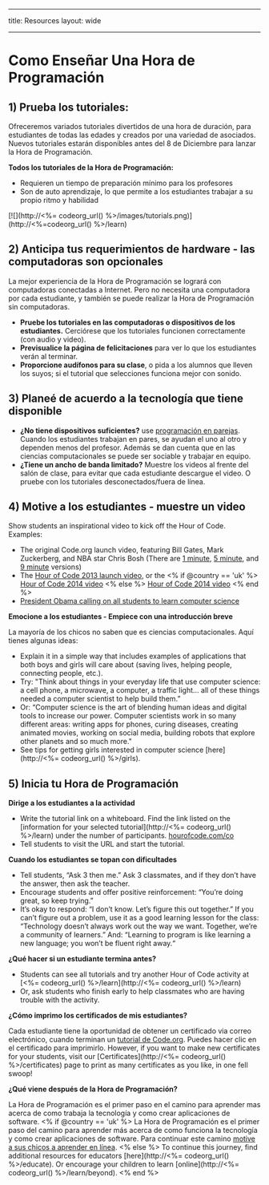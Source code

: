 * * *

title: Resources layout: wide

* * *

# Como Enseñar Una Hora de Programación

## 1) Prueba los tutoriales:

Ofreceremos variados tutoriales divertidos de una hora de duración, para estudiantes de todas las edades y creados por una variedad de asociados. Nuevos tutoriales estarán disponibles antes del 8 de Diciembre para lanzar la Hora de Programación.

**Todos los tutoriales de la Hora de Programación:**

  * Requieren un tiempo de preparación mínimo para los profesores
  * Son de auto aprendizaje, lo que permite a los estudiantes trabajar a su propio ritmo y habilidad

[![](http://<%= codeorg_url() %>/images/tutorials.png)](http://<%=codeorg_url() %>/learn)

## 2) Anticipa tus requerimientos de hardware - las computadoras son opcionales

La mejor experiencia de la Hora de Programación se logrará con computadoras conectadas a Internet. Pero no necesita una computadora por cada estudiante, y también se puede realizar la Hora de Programación sin computadoras.

  * **Pruebe los tutoriales en las computadoras o dispositivos de los estudiantes.** Cerciórese que los tutoriales funcionen correctamente (con audio y video).
  * **Previsualice la página de felicitaciones** para ver lo que los estudiantes verán al terminar. 
  * **Proporcione audífonos para su clase**, o pida a los alumnos que lleven los suyos; si el tutorial que selecciones funciona mejor con sonido.

## 3) Planeé de acuerdo a la tecnología que tiene disponible

  * **¿No tiene dispositivos suficientes?** use [programación en parejas](http://www.ncwit.org/resources/pair-programming-box-power-collaborative-learning). Cuando los estudiantes trabajan en pares, se ayudan el uno al otro y dependen menos del profesor. Además se dan cuenta que en las ciencias computacionales se puede ser sociable y trabajar en equipo.
  * **¿Tiene un ancho de banda limitado?** Muestre los videos al frente del salón de clase, para evitar que cada estudiante descargue el video. O pruebe con los tutoriales desconectados/fuera de línea.

## 4) Motive a los estudiantes - muestre un video

Show students an inspirational video to kick off the Hour of Code. Examples:

  * The original Code.org launch video, featuring Bill Gates, Mark Zuckerberg, and NBA star Chris Bosh (There are [1 minute](https://www.youtube.com/watch?v=qYZF6oIZtfc), [5 minute](https://www.youtube.com/watch?v=nKIu9yen5nc), and [9 minute](https://www.youtube.com/watch?v=dU1xS07N-FA) versions)
  * The [Hour of Code 2013 launch video](https://www.youtube.com/watch?v=FC5FbmsH4fw), or the <% if @country == 'uk' %> [Hour of Code 2014 video](https://www.youtube.com/watch?v=96B5-JGA9EQ) <% else %> [Hour of Code 2014 video](https://www.youtube.com/watch?v=rH7AjDMz_dc&index=2&list=PLzdnOPI1iJNe1WmdkMG-Ca8cLQpdEAL7Q) <% end %>
  * [President Obama calling on all students to learn computer science](https://www.youtube.com/watch?v=6XvmhE1J9PY)

**Emocione a los estudiantes - Empiece con una introducción breve**

La mayoría de los chicos no saben que es ciencias computacionales. Aquí tienes algunas ideas:

  * Explain it in a simple way that includes examples of applications that both boys and girls will care about (saving lives, helping people, connecting people, etc.).
  * Try: "Think about things in your everyday life that use computer science: a cell phone, a microwave, a computer, a traffic light… all of these things needed a computer scientist to help build them.”
  * Or: “Computer science is the art of blending human ideas and digital tools to increase our power. Computer scientists work in so many different areas: writing apps for phones, curing diseases, creating animated movies, working on social media, building robots that explore other planets and so much more."
  * See tips for getting girls interested in computer science [here](http://<%= codeorg_url() %>/girls). 

## 5) Inicia tu Hora de Programación

**Dirige a los estudiantes a la actividad**

  * Write the tutorial link on a whiteboard. Find the link listed on the [information for your selected tutorial](http://<%= codeorg_url() %>/learn) under the number of participants. [hourofcode.com/co](http://hourofcode.com/co)
  * Tell students to visit the URL and start the tutorial.

**Cuando los estudiantes se topan con dificultades**

  * Tell students, “Ask 3 then me.” Ask 3 classmates, and if they don’t have the answer, then ask the teacher.
  * Encourage students and offer positive reinforcement: “You’re doing great, so keep trying.”
  * It’s okay to respond: “I don’t know. Let’s figure this out together.” If you can’t figure out a problem, use it as a good learning lesson for the class: “Technology doesn’t always work out the way we want. Together, we’re a community of learners.” And: “Learning to program is like learning a new language; you won’t be fluent right away.“

**¿Qué hacer si un estudiante termina antes?**

  * Students can see all tutorials and try another Hour of Code activity at [<%= codeorg_url() %>/learn](http://<%= codeorg_url() %>/learn)
  * Or, ask students who finish early to help classmates who are having trouble with the activity.

**¿Cómo imprimo los certificados de mis estudiantes?**

Cada estudiante tiene la oportunidad de obtener un certificado via correo electrónico, cuando terminan un [tutorial de Code.org](http://studio.code.org). Puedes hacer clic en el certificado para imprimirlo. However, if you want to make new certificates for your students, visit our [Certificates](http://<%= codeorg_url() %>/certificates) page to print as many certificates as you like, in one fell swoop!

**¿Qué viene después de la Hora de Programación?**

La Hora de Programación es el primer paso en el camino para aprender mas acerca de como trabaja la tecnología y como crear aplicaciones de software. <% if @country == 'uk' %> La Hora de Programación es el primer paso del camino para aprender más acerca de como funciona la tecnología y como crear aplicaciones de software. Para continuar este camino [motive a sus chicos a aprender en línea](http://uk.code.org/learn/beyond). <% else %> To continue this journey, find additional resources for educators [here](http://<%= codeorg_url() %>/educate). Or encourage your children to learn [online](http://<%= codeorg_url() %>/learn/beyond). <% end %>